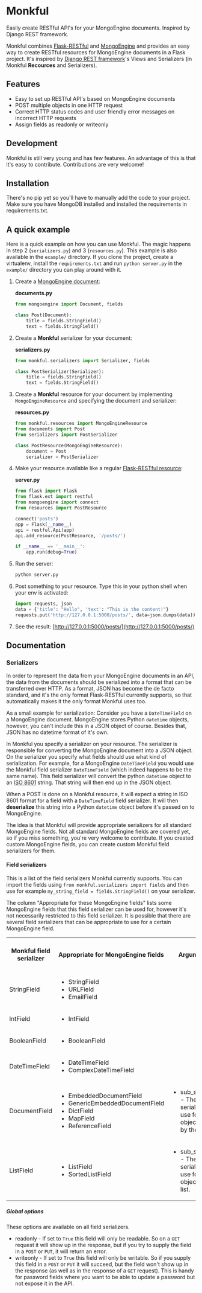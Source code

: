 # Monkful

Easily create RESTful API's for your MongoEngine documents. Inspired by Django
REST framework.

Monkful combines [Flask-RESTful](http://flask-restful.readthedocs.org/en/latest/)
and [MongoEngine](http://mongoengine.org/) and provides an easy way to create
RESTful resources for MongoEngine documents in a Flask project. It's inspired
by [Django REST framework](http://django-rest-framework.org/)'s Views and
Serializers (in Monkful **Recources** and Serializers).

## Features

* Easy to set up RESTful API's based on MongoEngine documents
* POST multiple objects in one HTTP request
* Correct HTTP status codes and user friendly error messages on incorrect HTTP
  requests
* Assign fields as readonly or writeonly

## Development

Monkful is still very young and has few features. An advantage of this is that
it's easy to contribute. Contributions are very welcome!

## Installation

There's no pip yet so you'll have to manually add the code to your project.
Make sure you have MongoDB installed and installed the requirements in
requirements.txt.

## A quick example

Here is a quick example on how you can use Monkful. The magic happens in step
2 (`serializers.py`) and 3 (`resources.py`). This example is also available in
the `example/` directory. If you clone the project, create a virtualenv,
install the `requirements.txt` and run `python server.py` in the `example/`
directory you can play around with it.

1. Create a [MongoEngine document](http://docs.mongoengine.org/en/latest/tutorial.html#defining-our-documents):

    **documents.py**

    ```python
    from mongoengine import Document, fields

    class Post(Document):
        title = fields.StringField()
        text = fields.StringField()
    ```

2. Create a **Monkful** serializer for your document:

    **serializers.py**

    ```python
    from monkful.serializers import Serializer, fields

    class PostSerializer(Serializer):
        title = fields.StringField()
        text = fields.StringField()
    ```

3. Create a **Monkful** resource for your document by implementing
   `MongoEngineResource` and specifying the document and serializer:

    **resources.py**

    ```python
    from monkful.resources import MongoEngineResource
    from documents import Post
    from serializers import PostSerializer

    class PostResource(MongoEngineResource):
        document = Post
        serializer = PostSerializer
    ```

4. Make your resource available like a regular
   [Flask-RESTful resource](http://flask-restful.readthedocs.org/en/latest/quickstart.html#resourceful-routing):

    **server.py**

    ```python
    from flask import Flask
    from flask.ext import restful
    from mongoengine import connect
    from resources import PostResource

    connect('posts')
    app = Flask(__name__)
    api = restful.Api(app)
    api.add_resource(PostResource, '/posts/')

    if __name__ == '__main__':
        app.run(debug=True)
    ```

5. Run the server:

    ```bash
    python server.py
    ```

6. Post something to your resource. Type this in your python shell when your
   env is activated:

    ```python
    import requests, json
    data = {'title': "Hello", 'text': "This is the content!"}
    requests.put('http://127.0.0.1:5000/posts/', data=json.dumps(data))
    ```

7. See the result: [http://127.0.0.1:5000/posts/](http://127.0.0.1:5000/posts/)

## Documentation

### Serializers

In order to represent the data from your MongoEngine documents in an API, the
data from the documents should be serialized into a format that can be
transferred over HTTP. As a format, JSON has become the de facto standard, and
it's the only format Flask-RESTful currently supports, so that automatically
makes it the only format Monkful uses too.

As a small example for serialization: Consider you have a `DateTimeField` on a
MongoEngine document. MongoEngine stores Python `datetime` objects, however,
you can't include this in a JSON object of course. Besides that, JSON has no
datetime format of it's own.

In Monkful you specify a serializer on your resource. The serializer is
responsible for converting the MongoEngine document into a JSON object. On the
serializer you specify what fields should use what kind of serialization. For
example, for a MongoEngine `DateTimeField` you would use the Monkful field
serializer `DateTimeField` (which indeed happens to be the same name). This
field serializer will convert the python `datetime` object to an
[ISO 8601](https://en.wikipedia.org/wiki/ISO_8601) string. That string will
then end up in the JSON object.

When a POST is done on a Monkful resource, it will expect a string in ISO 8601
format for a field with a `DateTimeField` field serializer. It will then
**deserialize** this string into a Python `datetime` object before it's
passed on to MongoEngine.

The idea is that Monkful will provide appropriate serializers for all standard
MongoEngine fields. Not all standard MongoEngine fields are covered yet, so if
you miss something, you're very welcome to contribute. If you created custom
MongoEngine fields, you can create custom Monkful field serializers for them.

#### Field serializers

This is a list of the field serializers Monkful currently supports. You can
import the fields using `from monkful.serializers import fields` and then use
for example `my_string_field = fields.StringField()` on your serializer.

The column "Appropriate for these MongoEngine fields" lists some MongoEngine
fields that this field serializer can be used for, however it's not necessarily
restricted to this field serializer. It is possible that there are several
field serializers that can be appropriate to use for a certain MongoEngine
field.

<table>
    <tr>
        <th>Monkful field serializer</th>
        <th>Appropriate for MongoEngine fields</th>
        <th>Arguments</th>
        <th>Options (provided as keyword arguments)</th>
    <tr>
        <td>StringField</td>
        <td>
            <ul>
                <li>StringField</li>
                <li>URLField</li>
                <li>EmailField</li>
            </ul>
        </td>
        <td></td>
        <td></td>
    </tr>
    <tr>
        <td>IntField</td>
        <td>
            <ul>
                <li>IntField</li>
            </ul>
        </td>
        <td></td>
        <td></td>
    </tr>
    <tr>
        <td>BooleanField</td>
        <td>
            <ul>
                <li>BooleanField</li>
            </ul>
        </td>
        <td></td>
        <td></td>
    </tr>
    <tr>
        <td>DateTimeField</td>
        <td>
            <ul>
                <li>DateTimeField</li>
                <li>ComplexDateTimeField</li>
            </ul>
        </td>
        <td></td>
        <td></td>
    </tr>
    <tr>
        <td>DocumentField</td>
        <td>
            <ul>
                <li>EmbeddedDocumentField</li>
                <li>GenericEmbeddedDocumentField</li>
                <li>DictField</li>
                <li>MapField</li>
                <li>ReferenceField</li>
            </ul>
        </td>
        <td>
            <ul>
                <li>sub_serializer - The serializer to use for the object held by the field.</li>
            </ul>
        </td>
        <td></td>
    </tr>
    <tr>
        <td>ListField</td>
        <td>
            <ul>
                <li>ListField</li>
                <li>SortedListField</li>
            </ul>
        </td>
        <td>
            <ul>
                <li>sub_serializer - The serializer to use for the objects in the list.</li>
            </ul>
        </td>
        <td></td>
    </tr>
</table>

##### Global options

These options are available on all field serializers.

* readonly - If set to `True` this field will only be readable. So on a `GET`
    request it will show up in the response, but if you try to supply the field
    in a `POST` or `PUT`, it will return an error.
* writeonly - If set to `True` this field will only be writable. So if you
    supply this field in a `POST` or `PUT` it will succeed, but the field won't
    show up in the response (as well as in the response of a `GET` request).
    This is handy for password fields where you want to be able to update a
    password but not expose it in the API.
